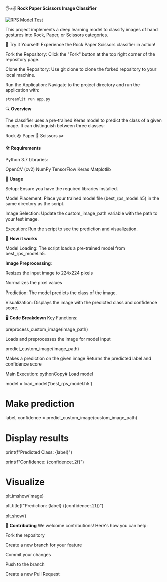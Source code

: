🖐️✊✌️ **Rock Paper Scissors Image Classifier**

[![RPS Model Test](https://vumbnail.com/987973106.jpg)](https://htmlpreview.github.io/?https://github.com/Yuvrajsinghspd09/RPS-Classifier/blob/main/video.html)


This project implements a deep learning model to classify images of hand gestures into Rock, Paper, or Scissors categories.

🚀 Try it Yourself!
Experience the Rock Paper Scissors classifier in action!

Fork the Repository: Click the "Fork" button at the top right corner of the repository page.

Clone the Repository: Use git clone <your-forked-repo-url> to clone the forked repository to your local machine.

Run the Application: Navigate to the project directory and run the application with:

`streamlit run app.py`



🔍 **Overview**

The classifier uses a pre-trained Keras model to predict the class of a given image. It can distinguish between three classes:

Rock 🪨
Paper 📄
Scissors ✂️

🛠️ **Requirements**

Python 3.7
Libraries:

OpenCV (cv2)
NumPy
TensorFlow
Keras
Matplotlib



🚀 **Usage**

Setup: Ensure you have the required libraries installed.

Model Placement: Place your trained model file (best_rps_model.h5) in the same directory as the script.

Image Selection: Update the custom_image_path variable with the path to your test image.

Execution: Run the script to see the prediction and visualization.

🧠 **How it works**

Model Loading: The script loads a pre-trained model from best_rps_model.h5.

**Image Preprocessing**:

Resizes the input image to 224x224 pixels

Normalizes the pixel values


Prediction: The model predicts the class of the image.

Visualization: Displays the image with the predicted class and confidence score.

🖥️ **Code Breakdown**
Key Functions:

preprocess_custom_image(image_path)

Loads and preprocesses the image for model input


predict_custom_image(image_path)

Makes a prediction on the given image
Returns the predicted label and confidence score



Main Execution:
pythonCopy# Load model

model = load_model('best_rps_model.h5')

# Make prediction

label, confidence = predict_custom_image(custom_image_path)

# Display results

print(f"Predicted Class: {label}")

print(f"Confidence: {confidence:.2f}")

# Visualize
plt.imshow(image)

plt.title(f"Prediction: {label} ({confidence:.2f})")

plt.show()


🤝 **Contributing**
We welcome contributions! Here's how you can help:

Fork the repository

Create a new branch for your feature

Commit your changes

Push to the branch

Create a new Pull Request


